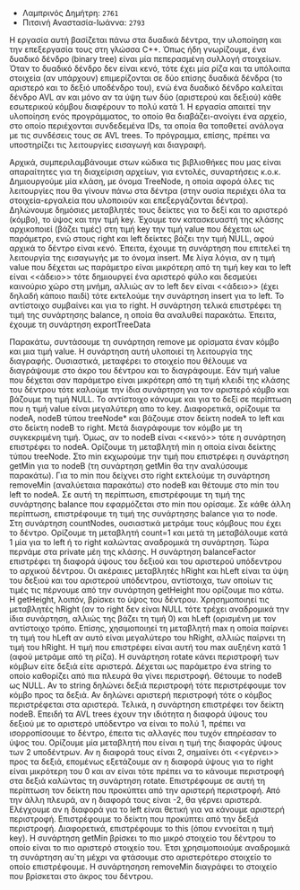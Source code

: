 - Λαμπρινός Δημήτρη: `2761`
- Πιτσινή Αναστασία-Ιωάννα: `2793`

Η εργασία αυτή βασίζεται πάνω στα δυαδικά δέντρα, την υλοποίηση και την επεξεργασία τους στη γλώσσα C++. Όπως ήδη γνωρίζουμε, ένα δυαδικό δένδρο (binary tree) είναι μία πεπερασμένη συλλογή στοιχείων. Όταν το δυαδικό δένδρο δεν είναι κενό, τότε έχει μία ρίζα και τα υπόλοιπα στοιχεία (αν υπάρχουν) επιμερίζονται σε δύο επίσης δυαδικά δένδρα (το αριστερό και το δεξιό υποδένδρο του), ενώ ένα δυαδικό δένδρο καλείται δένδρο AVL αν και μόνο αν τα ύψη των δύο (αριστερού και δεξιού) κάθε εσωτερικού κόμβου διαφέρουν το πολύ κατά 1. Η εργασία απαιτεί την υλοποίηση ενός προγράμματος, το οποίο θα διαβάζει-ανοίγει ένα αρχείο, στο οποίο περιέχονται συνδεδεμένα IDs, τα οποία θα τοποθετεί ανάλογα με τις συνδέσεις τους σε AVL trees. Το πρόγραμμα, επίσης, πρέπει να υποστηρίζει τις λειτουργίες εισαγωγή και διαγραφή. 
  
Αρχικά, συμπεριλαμβάνουμε στων κώδικα τις βιβλιοθήκες που μας είναι απαραίτητες για τη διαχείριση αρχείων, για εντολές, συναρτήσεις κ.ο.κ. Δημιουργούμε μία κλάση, με όνομα TreeNode, η οποία αφορά όλες τις λειτουργίες που θα γίνουν πάνω στα δέντρα (στην ουσία περιέχει όλα τα στοιχεία-εργαλεία που υλοποιούν και επεξεργάζονται δέντρα). Δηλώνουμε δημόσιες μεταβλητές τους δείκτες για το δεξί και το αριστερό (κόμβο), το ύψος και την τιμή key. Έχουμε τον κατασκευαστή της κλάσης αρχικοποιεί (βάζει τιμές) στη τιμή key την τιμή value που δέχεται ως παράμετρο, ενώ στους right και left δείκτες βάζει την τιμή NULL, αφού αρχικά το δέντρο είναι κενό. Έπειτα, έχουμε τη συνάρτηση που επιτελεί τη λειτουργία της εισαγωγής με το όνομα insert. Με λίγα λόγια, αν η τιμή value που δέχεται ως παράμετρο είναι μικρότερη από τη τιμή key και το left είναι <<άδειο>> τότε δημιουργεί ένα αριστερό φύλο και δεσμεύει καινούριο χώρο στη μνήμη, αλλιώς αν το left δεν είναι <<άδειο>> (έχει δηλαδή κάποιο παιδί) τότε εκτελούμε την συνάρτηση insert για το left. Το αντίστοιχο συμβαίνει και για το right. Η συνάρτηση τελικά επιστρέφει τη τιμή της συνάρτησης balance, η οποία θα αναλυθεί παρακάτω. Έπειτα, έχουμε τη συνάρτηση  exportTreeData 

Παρακάτω, συντάσουμε τη συνάρτηση remove με ορίσματα έναν κόμβο και μια τιμή value. Η συνάρτηση αυτή υλοποιεί τη λειτουργία της διαγραφής. Ουσιαστικά, μεταφέρει το στοιχείο που θέλουμε να διαγράψουμε στο άκρο του δέντρου και το διαγράφουμε. Εάν τιμή value που δέχεται σαν παράμετρο είναι μικρότερη από τη τιμή κλειδί της κλάσης του δέντρου τότε καλούμε την ίδια συνάρτηση για τον αριστερό κόμβο και βάζουμε τη τιμή NULL. Το αντίστοιχο κάνουμε και για το δεξί σε περίπτωση που η τιμή value είναι μεγαλύτερη απο το key. Διαφορετικά, ορίζουμε τα nodeA, nodeB τύπου treeNode* και βάζουμε στον δείκτη nodeA το left και στο δείκτη nodeB το right. Μετά διαγράφουμε τον κόμβο με τη συγκεκριμένη τιμή. Όμως, αν το nodeB είναι <<κενό>> τότε η συνάρτηση επιστρέφει το nodeA. Ορίζουμε τη μεταβλητή min η οποία είναι δείκτης τύπου treeNode. Στο min εκχωρούμε την τιμή που επιστρέφει η συνάρτηση getMin για το nodeB (τη συνάρτηση getMin θα την αναλύσουμε παρακάτω).  Για το min που δείχνει στο right εκτελούμε τη συνάρτηση removeMin (αναλύεταια παρακάτω) στο nodeB και θέτουμε στο min του left το nodeA. Σε αυτή τη περίπτωση, επιστρέφουμε τη τιμή της συνάρτησης balance που εφαρμόζεται στο min που ορίσαμε. Σε κάθε άλλη περίπτωση, επιστρέφουμε τη τιμή της συνάρτησης balance για το node. Στη συνάρτηση countNodes, ουσιαστικά μετράμε  τους κόμβους που έχει το δέντρο. Ορίζουμε τη μεταβλητή count=1 και μετά τη μεταβάλουμε κατά 1 μία για το left ή το right καλώντας αναδρομικά τη συνάρτηση. Τώρα περνάμε στα private μέη της κλάσης. Η συνάρτηση balanceFactor επιστρέφει τη διαφορά ύψους του δεξιού και του αριστερού υπόδεντρου το αρχικού δέντρου. Οι ακέραιες μεταβλητές hRight και hLeft είναι τα ύψη του δεξιού και του αριστερού υπόδεντρου, αντίστοιχα, των οποίων τις τιμές τις πέρνουμε από την συνάρτηση getHeight που ορίζουμε πιο κάτω. Η getHeight, λοιπόν, βρίσκει το ύψος του δέντρου. Χρησημοποιηεί τις μεταβλητές hRight (αν το right δεν είναι NULL τότε τρέχει αναδρομικά την ίδια συνάρτηση, αλλιώς της βάζει τη τιμή 0) και hLeft (ορισμένη με τον αντίστοιχο τρόπο. Επίσης, χησιμοποιηεί τη μεταβλητή max η οποία παίρνει τη τιμή του hLeft αν αυτό είναι μεγαλύτερο του hRight, αλλιώς παίρνει τη τιμή του hRight. Η τιμή που επιστρέφει είναι αυτή του max αυξηένη κατά 1 (αφού μετράμε από τη ρίζα). Η συνάρτηση rotate κάνει περιστροφή των κόμβων είτε δεξιά είτε αριστερά. Δέχεται ως παράμετρο ένα string το οποίο καθορίζει από πια πλευρά θα γίνει περιστροφή. Θέτουμε το nodeB ως NULL. Αν το string δηλώνει δεξιά περιστροφή τότε περιστρέφουμε τον κόμβο προς τα δεξιά. Αν δηλώνει αριστερή περιστροφή τότε ο κόμβος περιστρέφεται στα αριστερά. Τελικά, η συνάρτηση επιστρέφει τον δείκτη nodeB. Επειδή τα AVL trees έχουν την ιδιότητα η διαφορά ύψους του δεξιού με το αριστερό υπόδεντρο να είναι το πολύ 1, πρέπει να ισορροπίσουμε το δέντρο, έπειτα τις αλλαγές που τυχόν επηρέασαν το ύψος του. Ορίζουμε μία μεταβλητή που είναι η τιμή της διαφοράς ύψους των 2 υποδέντρων. Αν η διαφορά τους είναι 2, σημαίνει ότι <<γέρνει>> προς τα δεξιά, επομένως εξετάζουμε αν η διαφορά ύψους για το right είναι μικρότερη του 0 και αν είναι τότε πρέπει να το κάνουμε περιστροφή στα δεξιά καλώντας τη συνάρτηση rotate. Επιστρέφουμε σε αυτή τη περίπτωση τον δείκτη που προκύπτει από την αριστερή περιστροφή. Από την άλλη πλευρά, αν η διαφορά τους είναι -2, θα γέρνει αριστερά. Ελέγχουμε αν η διαφορά για το left είναι θετική για να κάνουμε αριστερή περιστροφή. Επιστρέφουμε το δείκτη που προκύπτει από την δεξιά περιστροφή. Διαφορετικά, επιστρέφουμε το this (όπου εννοείται η τιμή key). Η συνάρτηση getMin βρίσκει το πιο μικρό στοιχείο του δέντρου το οποίο είναι το πιο αριστερό στοιχείο του. Έτσι χρησιμοποιούμε αναδρομικά τη συνάρτηση αυ΄τη μέχρι να φτάσουμε στο αριστερότερο στοιχείο το οποίο επιστρέφουμε. Η συνάρτησηση removeMin διαγράφει το στοιχείο που βρίσκεται στο άκρος του δέντρου. 
